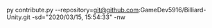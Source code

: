 py contribute.py --repository=git@github.com:GameDev5916/Billiard-Unity.git -sd="2020/03/15, 15:54:33" -nw